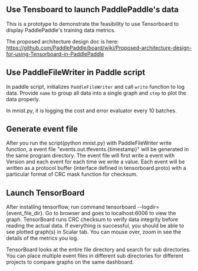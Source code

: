 ## Use Tensboard to launch PaddlePaddle's data

This is a prototype to demonstrate the feasibility to use Tensorboard to display PaddlePaddle's training data metrics.

The proposed architecture design doc is here:
https://github.com/PaddlePaddle/board/wiki/Proposed-architecture-design-for-using-Tensorboard-in-PaddlePaddle


## Use PaddleFileWriter in Paddle script

In paddle script, initializes ```PaddleFileWriter``` and call ```write``` function to log data. Provide ```name``` to group all data into a single graph and ```step``` to plot the data properly.

In mnist.py, it is logging the cost and error evaluator every 10 batches.


## Generate event file

After you run the script(python mnist.py) with PaddleFileWriter write function, a event file "events.out.tfevents.{timestamp}" will be generated in the same program directory. The event file will first write a event with Version and each event for each time we write a value. Each event will be written as a protocol buffer (interface defined in tensorboard.proto) with a particular format of CRC mask function for checksum.


## Launch TensorBoard

After installing tensorflow, run command tensorboard --logdir={event_file_dir}. Go to browser and goes to localhost:6006 to view the graph. TensorBoard runs CRC checksum to verify data integrity before reading the actual data.  If everything is successful, you should be able to see plotted graph(s) in Scalar tab. You can mouse over, zoom in see the details of the metrics you log. 

TensorBoard looks at the entire file directory and search for sub directories. You can place multiple event files in different sub directories for different projects to compare graphs on the same dashboard. 

